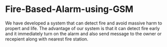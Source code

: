 # Fire-Based-Alarm-using-GSM
We have developed a system that can detect fire and avoid massive harm to propert and life. The advantage of our system is that it can detect fire early and it immediately turn on the alarm and also send message to the owner or recepient along with nearest fire station.

